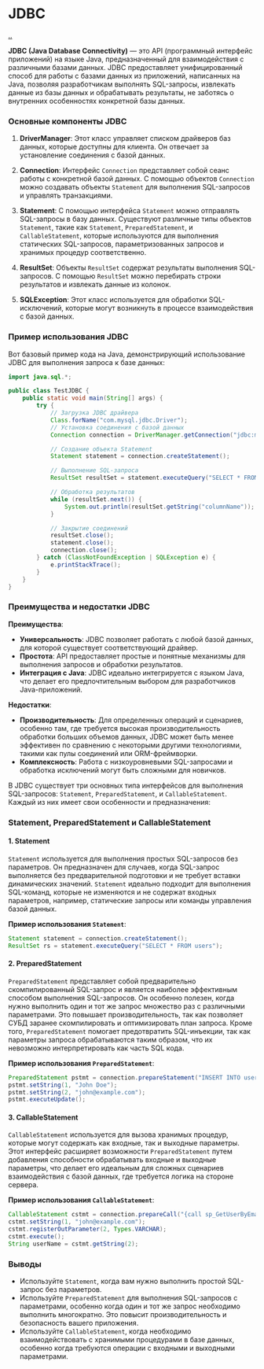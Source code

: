 # JDBC

[..](./README.md)

**JDBC (Java Database Connectivity)** — это API (программный интерфейс приложений) на языке Java, предназначенный для взаимодействия с различными базами данных. JDBC предоставляет унифицированный способ для работы с базами данных из приложений, написанных на Java, позволяя разработчикам выполнять SQL-запросы, извлекать данные из базы данных и обрабатывать результаты, не заботясь о внутренних особенностях конкретной базы данных.

### Основные компоненты JDBC

1. **DriverManager**: Этот класс управляет списком драйверов баз данных, которые доступны для клиента. Он отвечает за установление соединения с базой данных.

2. **Connection**: Интерфейс `Connection` представляет собой сеанс работы с конкретной базой данных. С помощью объектов `Connection` можно создавать объекты `Statement` для выполнения SQL-запросов и управлять транзакциями.

3. **Statement**: С помощью интерфейса `Statement` можно отправлять SQL-запросы в базу данных. Существуют различные типы объектов `Statement`, такие как `Statement`, `PreparedStatement`, и `CallableStatement`, которые используются для выполнения статических SQL-запросов, параметризованных запросов и хранимых процедур соответственно.

4. **ResultSet**: Объекты `ResultSet` содержат результаты выполнения SQL-запросов. С помощью `ResultSet` можно перебирать строки результатов и извлекать данные из колонок.

5. **SQLException**: Этот класс используется для обработки SQL-исключений, которые могут возникнуть в процессе взаимодействия с базой данных.

### Пример использования JDBC

Вот базовый пример кода на Java, демонстрирующий использование JDBC для выполнения запроса к базе данных:

```java
import java.sql.*;

public class TestJDBC {
    public static void main(String[] args) {
        try {
            // Загрузка JDBC драйвера
            Class.forName("com.mysql.jdbc.Driver");
            // Установка соединения с базой данных
            Connection connection = DriverManager.getConnection("jdbc:mysql://localhost:3306/databaseName", "username", "password");

            // Создание объекта Statement
            Statement statement = connection.createStatement();

            // Выполнение SQL-запроса
            ResultSet resultSet = statement.executeQuery("SELECT * FROM tableName");

            // Обработка результатов
            while (resultSet.next()) {
                System.out.println(resultSet.getString("columnName"));
            }

            // Закрытие соединений
            resultSet.close();
            statement.close();
            connection.close();
        } catch (ClassNotFoundException | SQLException e) {
            e.printStackTrace();
        }
    }
}
```

### Преимущества и недостатки JDBC

**Преимущества**:
- **Универсальность**: JDBC позволяет работать с любой базой данных, для которой существует соответствующий драйвер.
- **Простота**: API предоставляет простые и понятные механизмы для выполнения запросов и обработки результатов.
- **Интеграция с Java**: JDBC идеально интегрируется с языком Java, что делает его предпочтительным выбором для разработчиков Java-приложений.

**Недостатки**:
- **Производительность**: Для определенных операций и сценариев, особенно там, где требуется высокая производительность обработки больших объемов данных, JDBC может быть менее эффективен по сравнению с некоторыми другими технологиями, такими как пулы соединений или ORM-фреймворки.
- **Комплексность**: Работа с низкоуровневыми SQL-запросами и обработка исключений могут быть сложными для новичков.

В JDBC существует три основных типа интерфейсов для выполнения SQL-запросов: `Statement`, `PreparedStatement`, и `CallableStatement`. Каждый из них имеет свои особенности и предназначения:

### Statement, PreparedStatement и CallableStatement 
#### 1. Statement
`Statement` используется для выполнения простых SQL-запросов без параметров. Он предназначен для случаев, когда SQL-запрос выполняется без предварительной подготовки и не требует вставки динамических значений. `Statement` идеально подходит для выполнения SQL-команд, которые не изменяются и не содержат входных параметров, например, статические запросы или команды управления базой данных.

**Пример использования `Statement`**:
```java
Statement statement = connection.createStatement();
ResultSet rs = statement.executeQuery("SELECT * FROM users");
```

#### 2. PreparedStatement
`PreparedStatement` представляет собой предварительно скомпилированный SQL-запрос и является наиболее эффективным способом выполнения SQL-запросов. Он особенно полезен, когда нужно выполнить один и тот же запрос множество раз с различными параметрами. Это повышает производительность, так как позволяет СУБД заранее скомпилировать и оптимизировать план запроса. Кроме того, `PreparedStatement` помогает предотвратить SQL-инъекции, так как параметры запроса обрабатываются таким образом, что их невозможно интерпретировать как часть SQL кода.

**Пример использования `PreparedStatement`**:
```java
PreparedStatement pstmt = connection.prepareStatement("INSERT INTO users (name, email) VALUES (?, ?)");
pstmt.setString(1, "John Doe");
pstmt.setString(2, "john@example.com");
pstmt.executeUpdate();
```

#### 3. CallableStatement
`CallableStatement` используется для вызова хранимых процедур, которые могут содержать как входные, так и выходные параметры. Этот интерфейс расширяет возможности `PreparedStatement` путем добавления способности обрабатывать входные и выходные параметры, что делает его идеальным для сложных сценариев взаимодействия с базой данных, где требуется логика на стороне сервера.

**Пример использования `CallableStatement`**:
```java
CallableStatement cstmt = connection.prepareCall("{call sp_GetUserByEmail(?, ?)}");
cstmt.setString(1, "john@example.com");
cstmt.registerOutParameter(2, Types.VARCHAR);
cstmt.execute();
String userName = cstmt.getString(2);
```

### Выводы
- Используйте `Statement`, когда вам нужно выполнить простой SQL-запрос без параметров.
- Используйте `PreparedStatement` для выполнения SQL-запросов с параметрами, особенно когда один и тот же запрос необходимо выполнить многократно. Это повысит производительность и безопасность вашего приложения.
- Используйте `CallableStatement`, когда необходимо взаимодействовать с хранимыми процедурами в базе данных, особенно когда требуются операции с входными и выходными параметрами.
